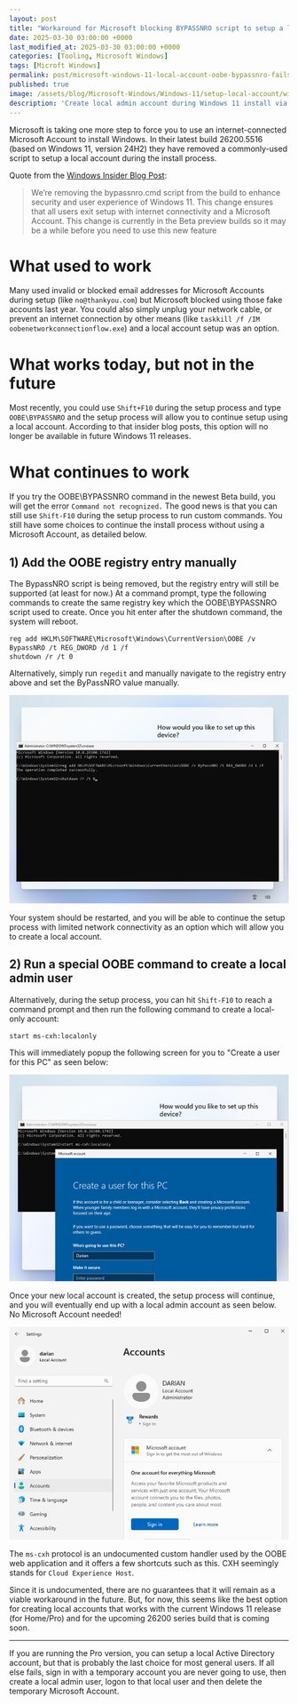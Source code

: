 ```yaml
---
layout: post
title: "Workaround for Microsoft blocking BYPASSNRO script to setup a local account in Windows 11"
date: 2025-03-30 03:00:00 +0000
last_modified_at: 2025-03-30 03:00:00 +0000
categories: [Tooling, Microsoft Windows]
tags: [Microft Windows]
permalink: post/microsoft-windows-11-local-account-oobe-bypassnro-fails
published: true
image: /assets/blog/Microsoft-Windows/Windows-11/setup-local-account/windows-11-local-admin-workaround_small.png
description: 'Create local admin account during Windows 11 install via an OOBE web application call'
---
```



Microsoft is taking one more step to force you to use an internet-connected Microsoft Account to install Windows.  In their latest build 26200.5516 (based on Windows 11, version 24H2) they have removed a commonly-used script to setup a local account during the install process.

Quote from the [Windows Insider Blog Post](https://blogs.windows.com/windows-insider/2025/03/28/announcing-windows-11-insider-preview-build-26200-5516-dev-channel/):
>We’re removing the bypassnro.cmd script from the build to enhance security and user experience of Windows 11. This change ensures that all users exit setup with internet connectivity and a Microsoft Account.  This change is currently in the Beta preview builds so it may be a while before you need to use this new feature

# What used to work
Many used invalid or blocked email addresses for Microsoft Accounts during setup (like `no@thankyou.com`) but Microsoft blocked using those fake accounts last year.  You could also simply unplug your network cable, or prevent an internet connection by other means (like `taskkill /f /IM oobenetworkconnectionflow.exe`) and a local account setup was an option.

# What works today, but not in the future
Most recently, you could use `Shift+F10` during the setup process and type `OOBE\BYPASSNRO` and the setup process will allow you to continue setup using a local account. According to that insider blog posts, this option will no longer be available in future Windows 11 releases.

# What continues to work
If you try the OOBE\BYPASSNRO command in the newest Beta build, you will get the error `Command not recognized.` The good news is that you can still use `Shift-F10` during the setup process to run custom commands.  You still have some choices to continue the install process without using a Microsoft Account, as detailed below.

## 1) Add the OOBE registry entry manually

The BypassNRO script is being removed, but the registry entry will still be supported (at least for now.)  At a command prompt, type the following commands to create the same registry key which the OOBE\BYPASSNRO script used to create. Once you hit enter after the shutdown command, the system will reboot.

````
reg add HKLM\SOFTWARE\Microsoft\Windows\CurrentVersion\OOBE /v BypassNRO /t REG_DWORD /d 1 /f 
shutdown /r /t 0
````
Alternatively, simply run `regedit` and manually navigate to the registry entry above and set the ByPassNRO value manually.

![Add registry entry manually screenshot](/assets/blog/Microsoft-Windows/Windows-11/setup-local-account/add-registry-entry-manually.png)

Your system should be restarted, and you will be able to continue the setup process with limited network connectivity as an option which will allow you to create a local account.



## 2) Run a special OOBE command to create a local admin user

Alternatively, during the setup process, you can hit `Shift-F10` to reach a command prompt and then run the following command to create a local-only account:

````
start ms-cxh:localonly
````
This will immediately popup the following screen for you to "Create a user for this PC" as seen below:

![Add Local Account screenshot](/assets/blog/Microsoft-Windows/Windows-11/setup-local-account/add-local-account.png)

Once your new local account is created, the setup process will continue, and you will eventually end up with a local admin account as seen below.  No Microsoft Account needed!

![Local admin account created screenshot](/assets/blog/Microsoft-Windows/Windows-11/setup-local-account/local-admin-account-created.png)

The `ms-cxh` protocol is an undocumented custom handler used by the OOBE web application and it offers a few shortcuts such as this.  CXH seemingly stands for `Cloud Experience Host`.

Since it is undocumented, there are no guarantees that it will remain as a viable workaround in the future.  But, for now, this seems like the best option for creating local accounts that works with the current Windows 11 release (for Home/Pro) and for the upcoming 26200 series build that is coming soon.

---

If you are running the Pro version, you can setup a local Active Directory account, but that is probably the last choice for most general users.  If all else fails, sign in with a temporary account you are never going to use, then create a local admin user, logon to that local user and then delete the temporary Microsoft Account.  



